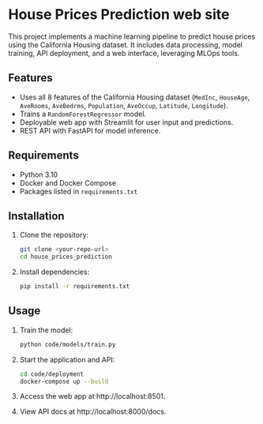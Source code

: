 # House Prices Prediction web site

This project implements a machine learning pipeline to predict house prices using the California Housing dataset. It includes data processing, model training, API deployment, and a web interface, leveraging MLOps tools.

## Features
- Uses all 8 features of the California Housing dataset (`MedInc`, `HouseAge`, `AveRooms`, `AveBedrms`, `Population`, `AveOccup`, `Latitude`, `Longitude`).
- Trains a `RandomForestRegressor` model.
- Deployable web app with Streamlit for user input and predictions.
- REST API with FastAPI for model inference.

## Requirements
- Python 3.10
- Docker and Docker Compose
- Packages listed in `requirements.txt`

## Installation
1. Clone the repository:
   ```bash
   git clone <your-repo-url>
   cd house_prices_prediction
   ```
2. Install dependencies:
    ```bash
    pip install -r requirements.txt
    ```
## Usage

1. Train the model:
    ```bash
    python code/models/train.py
    ```
2. Start the application and API:
    ```bash
    cd code/deployment
    docker-compose up --build
    ```

3. Access the web app at http://localhost:8501.
4. View API docs at http://localhost:8000/docs.
